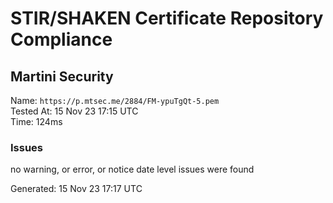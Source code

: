 # STIR/SHAKEN Certificate Repository Compliance

## Martini Security

Name: `https://p.mtsec.me/2884/FM-ypuTgQt-5.pem`\
Tested At: 15 Nov 23 17:15 UTC\
Time: 124ms

### Issues

no warning, or error, or notice date level issues were found

Generated: 15 Nov 23 17:17 UTC